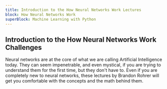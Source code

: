 ```yaml
---
title: Introduction to the How Neural Networks Work Lectures
block: How Neural Networks Work
superBlock: Machine Learning with Python
---
```

## Introduction to the How Neural Networks Work Challenges

Neural networks are at the core of what we are calling Artificial Intelligence today. They can seem impenetrable, and even mystical, if you are trying to understand them for the first time, but they don't have to.
Even if you are completely new to neural networks, these lectures by Brandon Rohrer will get you comfortable with the concepts and the math behind them.
